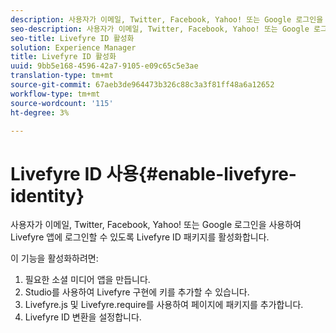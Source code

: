 ```yaml
---
description: 사용자가 이메일, Twitter, Facebook, Yahoo! 또는 Google 로그인을 사용하여 Livefyre 앱에 로그인할 수 있도록 Livefyre ID 패키지를 활성화합니다.
seo-description: 사용자가 이메일, Twitter, Facebook, Yahoo! 또는 Google 로그인을 사용하여 Livefyre 앱에 로그인할 수 있도록 Livefyre ID 패키지를 활성화합니다.
seo-title: Livefyre ID 활성화
solution: Experience Manager
title: Livefyre ID 활성화
uuid: 9bb5e168-4596-42a7-9105-e09c65c5e3ae
translation-type: tm+mt
source-git-commit: 67aeb3de964473b326c88c3a3f81ff48a6a12652
workflow-type: tm+mt
source-wordcount: '115'
ht-degree: 3%

---
```



# Livefyre ID 사용{#enable-livefyre-identity}

사용자가 이메일, Twitter, Facebook, Yahoo! 또는 Google 로그인을 사용하여 Livefyre 앱에 로그인할 수 있도록 Livefyre ID 패키지를 활성화합니다.

이 기능을 활성화하려면:

1. 필요한 소셜 미디어 앱을 만듭니다.
1. Studio를 사용하여 Livefyre 구현에 키를 추가할 수 있습니다.
1. Livefyre.js 및 Livefyre.require를 사용하여 페이지에 패키지를 추가합니다.
1. Livefyre ID 변환을 설정합니다.
